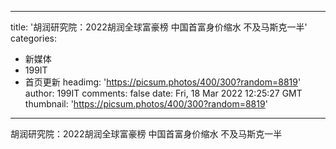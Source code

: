 
---
title: '胡润研究院：2022胡润全球富豪榜 中国首富身价缩水 不及马斯克一半'
categories: 
 - 新媒体
 - 199IT
 - 首页更新
headimg: 'https://picsum.photos/400/300?random=8819'
author: 199IT
comments: false
date: Fri, 18 Mar 2022 12:25:27 GMT
thumbnail: 'https://picsum.photos/400/300?random=8819'
---

<div>   
胡润研究院：2022胡润全球富豪榜 中国首富身价缩水 不及马斯克一半  
</div>
            